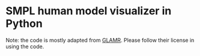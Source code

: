 # SMPL human model visualizer in Python
Note: the code is mostly adapted from [GLAMR](https://github.com/NVlabs/GLAMR). Please follow their license in using the code.
